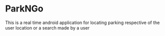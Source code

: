 # ParkNGo
This is a real time android application for locating parking respective of the user location or a search made by a user
